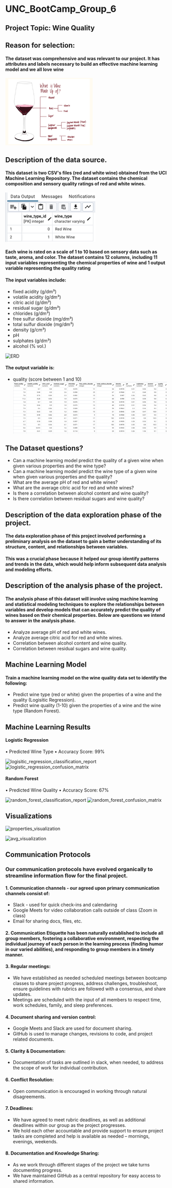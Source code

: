 # UNC_BootCamp_Group_6

## Project Topic: Wine Quality
## Reason for selection: 
#### The dataset was comprehensive and was relevant to our project. It has attributes and labels necessary to build an effective machine learning model and we all love wine
![Image1](https://github.com/golnikreid/UNC_BootCamp_Group_6/blob/Ugo_Ukoh/pictures/Funstuff.png)

## Description of the data source.
#### This dataset is two CSV's files (red and white wine) obtained from the UCI Machine Learning Repository. The dataset contains the chemical composition and sensory quality ratings of red and white wines. 
![pgAdminimage1](https://github.com/golnikreid/UNC_BootCamp_Group_6/blob/Ugo_Ukoh/pictures/pgAdminwineid%3Atype.png)

#### Each wine is rated on a scale of 1 to 10 based on sensory data such as taste, aroma, and color. The dataset contains 12 columns, including 11 input variables representing the chemical properties of wine and 1 output variable representing the quality rating
#### The input variables include:
* fixed acidity (g/dm³)
* volatile acidity (g/dm³)
* citric acid (g/dm³)
* residual sugar (g/dm³)
* chlorides (g/dm³)
* free sulfur dioxide (mg/dm³)
* total sulfur dioxide (mg/dm³)
* density (g/cm³)
* pH
* sulphates (g/dm³)
* alcohol (% vol.)

![ERD](https://github.com/golnikreid/UNC_BootCamp_Group_6/assets/119461431/7d53e732-ea86-4e18-bf39-65a5b4ba06ab)

#### The output variable is:
* quality (score between 1 and 10)
![pgAdminimage2](https://github.com/golnikreid/UNC_BootCamp_Group_6/blob/Ugo_Ukoh/pictures/JustWine.png)

## The Dataset questions?
* Can a machine learning model predict the quality of a given wine when given various properties and the wine type?
* Can a machine learning model predict the wine type of a given wine when given various properties and the quality?
* What are the average pH of red and white wines?
* What are the average citric acid for red and white wines?
* Is there a correlation between alcohol content and wine quality?
* Is there correlation between residual sugars and wine quality?

## Description of the data exploration phase of the project.
#### The data exploration phase of this project involved performing a preliminary analysis on the dataset to gain a better understanding of its structure, content, and relationships between variables. 
#### This was a  crucial phase because it helped our group identify patterns and trends in the data, which would help inform subsequent data analysis and modeling efforts.

## Description of the analysis phase of the project. 
#### The analysis phase of this dataset will involve using machine learning and statistical modeling techniques to explore the relationships between variables and develop models that can accurately predict the quality of wines based on their chemical properties. Below are questions we intend to answer in the analysis phase.
* Analyze average pH of red and white wines.
* Analyze average citric acid for red and white wines.
* Correlation between alcohol content and wine quality.
* Correlation between residual sugars and wine quality.
## Machine Learning Model
#### Train a machine learning model on the wine quality data set to identify the following:
* Predict wine type (red or white) given the properties of a wine and the quality (Logisitic Regression).
* Predict wine quality (1-10) given the properties of a wine and the wine type (Random Forest).

## Machine Learning Results
#### Logistic Regression 
•	Predicted Wine Type
•	Accuracy Score: 99%

![logisitic_regression_classification_report](https://github.com/golnikreid/UNC_BootCamp_Group_6/assets/119461431/090e587d-b9e4-4810-82bb-a429120cb2a1)
![logistic_regression_confusion_matrix](https://github.com/golnikreid/UNC_BootCamp_Group_6/assets/119461431/ecfb6ac9-0f3e-46c8-b834-dc59b838d2fb)

#### Random Forest
•	Predicted Wine Quality
•	Accuracy Score: 67%

![random_forest_classification_report](https://github.com/golnikreid/UNC_BootCamp_Group_6/assets/119461431/712df843-d34c-40c5-96fc-12def1a181b7)
![random_forest_confusion_matrix](https://github.com/golnikreid/UNC_BootCamp_Group_6/assets/119461431/babaf2e2-0c8b-4485-b586-e8bc88e9191c)

## Visualizations
![properties_visualization](https://github.com/golnikreid/UNC_BootCamp_Group_6/assets/119461431/4b07c449-d70b-40ac-93ba-c0497437b183)

<img width="428" alt="avg_visualization" src="https://github.com/golnikreid/UNC_BootCamp_Group_6/assets/119461431/bcd6a44e-0a47-419c-b53f-c773f891e155">

## Communication Protocols 
### Our communication protocols have evolved organically to streamline information flow for the final project.
#### 1.	Communication channels - our agreed upon primary communication channels consist of:
* Slack - used for quick check-ins and calendaring 
* Google Meets for video collaboration calls outside of class (Zoom in class)
* Email for sharing docs, files, etc.
#### 2. Communication Etiquette has been naturally established to include all group members, fostering a collaborative environment, respecting the individual journey of each person in the learning process (finding humor in our varied abilities), and responding to group members in a timely manner. 
#### 3. Regular meetings: 
* We have established as needed scheduled meetings between bootcamp classes to share project progress, address challenges, troubleshoot, ensure guidelines with rubrics are followed with a consensus, and share updates.
* Meetings are scheduled with the input of all members to respect time, work schedules, family, and sleep preferences. 
#### 4. Document sharing and version control: 
* Google Meets and Slack are used for document sharing.
* GitHub is used to manage changes, revisions to code, and project related documents.
#### 5. Clarity & Documentation:
* Documentation of tasks are outlined in slack, when needed, to address the scope of work for individual contribution.
#### 6. Conflict Resolution: 
* Open communication is encouraged in working through natural disagreements.
#### 7. Deadlines:
* We have agreed to meet rubric deadlines, as well as additional deadlines within our group as the project progresses.
* We hold each other accountable and provide support to ensure project tasks are completed and help is available as needed – mornings, evenings, weekends.
#### 8. Documentation and Knowledge Sharing: 
* As we work through different stages of the project we take turns documenting progress.
* We have maintained GitHub as a central repository for easy access to shared information. 



